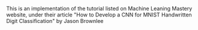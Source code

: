 This is an implementation of the tutorial listed on Machine Leaning Mastery website,
under their article "How to Develop a CNN for MNIST Handwritten Digit Classification" by Jason Brownlee
